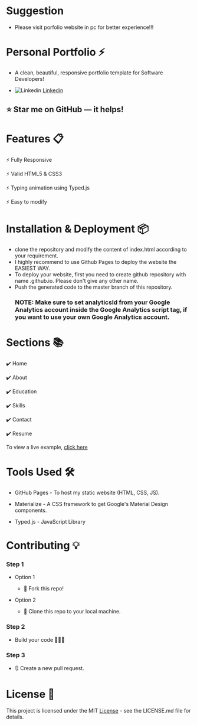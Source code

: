 # Suggestion
 * Please visit porfolio website in pc for better experience!!!
# Personal Portfolio ⚡️
 * A clean, beautiful, responsive portfolio template for Software Developers!

 * ![Linkedin](https://i.sstatic.net/gVE0j.png)  [Linkedin](https://www.linkedin.com/in/divy-g-1506bb258?utm_source=share&utm_campaign=share_via&utm_content=profile&utm_medium=android_app/)



## ⭐ Star me on GitHub — it helps!

# Features 📋

⚡️ Fully Responsive

⚡️ Valid HTML5 & CSS3

⚡️ Typing animation using Typed.js

⚡️ Easy to modify

# Installation & Deployment 📦

* clone the repository and modify the content of index.html according to your requirement.
* I highly recommend to use Github Pages to deploy the website the EASIEST WAY.
* To deploy your website, first you need to create github repository with name <your-github-username>.github.io. Please don't give any other name.
* Push the generated code to the master branch of this repository.
  ### NOTE: Make sure to set analyticsId from your Google Analytics account inside the Google Analytics script tag, if you want to use your own Google Analytics account.

# Sections 📚

✔️ Home

✔️ About 

✔️ Education

✔️ Skills

✔️ Contact 

✔️ Resume

To view a live example, [click here](https://divy-gupta.github.io/My_portfolio/)

# Tools Used 🛠️

* GitHub Pages - To host my static website (HTML, CSS, JS).

*  Materialize - A CSS framework to get Google's Material Design components.

* Typed.js - JavaScript Library

# Contributing 💡
### Step 1
   * Option 1

     - 🍴 Fork this repo!
   * Option 2

     - 👯 Clone this repo to your local machine.
### Step 2
   * Build your code 🔨🔨🔨
### Step 3
   * 🔃 Create a new pull request.
# License 📄
This project is licensed under the MIT [License](https://github.com/DIVY-GUPTA/My_portfolio/blob/main/LICENSE) - see the LICENSE.md file for details.
